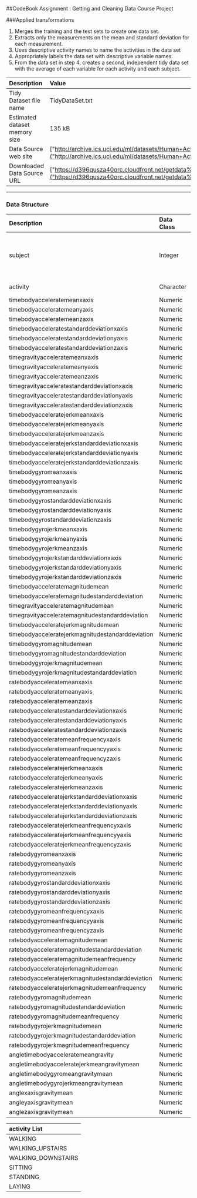 ##CodeBook
Assignment : Getting and Cleaning Data Course Project

###Applied transformations 
1. Merges the training and the test sets to create one data set.
2. Extracts only the measurements on the mean and standard deviation for each measurement.
3. Uses descriptive activity names to name the activities in the data set
4. Appropriately labels the data set with descriptive variable names.
5. From the data set in step 4, creates a second, independent tidy data set with the average of each variable for each activity and each subject.

| Description | Value |
| :-- | :-- |
| Tidy Dataset file name | TidyDataSet.txt |
| Estimated dataset memory size | 135 kB |
| Data Source web site | ["http://archive.ics.uci.edu/ml/datasets/Human+Activity+Recognition+Using+Smartphones#"]("http://archive.ics.uci.edu/ml/datasets/Human+Activity+Recognition+Using+Smartphones#"") |
| Downloaded Data Source URL | ["https://d396qusza40orc.cloudfront.net/getdata%2Fprojectfiles%2FUCI%20HAR%20Dataset.zip"]("https://d396qusza40orc.cloudfront.net/getdata%2Fprojectfiles%2FUCI%20HAR%20Dataset.zip"") |

--- 

### Data Structure


|Description                                          | Data Class | Description                                                            |
|:----------------------------------------------------|:-----------|:-----------------------------------------------------------------------|
|subject                                              |Integer     |An identifier of the subject who carried out the experiment. Range(1:30)|
|activity                                             |Character   |Activity performed                                                      |
|timebodyacceleratemeanxaxis                          |Numeric     |Measurement                                                             |
|timebodyacceleratemeanyaxis                          |Numeric     |Measurement                                                             |
|timebodyacceleratemeanzaxis                          |Numeric     |Measurement                                                             |
|timebodyacceleratestandarddeviationxaxis             |Numeric     |Measurement                                                             |
|timebodyacceleratestandarddeviationyaxis             |Numeric     |Measurement                                                             |
|timebodyacceleratestandarddeviationzaxis             |Numeric     |Measurement                                                             |
|timegravityacceleratemeanxaxis                       |Numeric     |Measurement                                                             |
|timegravityacceleratemeanyaxis                       |Numeric     |Measurement                                                             |
|timegravityacceleratemeanzaxis                       |Numeric     |Measurement                                                             |
|timegravityacceleratestandarddeviationxaxis          |Numeric     |Measurement                                                             |
|timegravityacceleratestandarddeviationyaxis          |Numeric     |Measurement                                                             |
|timegravityacceleratestandarddeviationzaxis          |Numeric     |Measurement                                                             |
|timebodyacceleratejerkmeanxaxis                      |Numeric     |Measurement                                                             |
|timebodyacceleratejerkmeanyaxis                      |Numeric     |Measurement                                                             |
|timebodyacceleratejerkmeanzaxis                      |Numeric     |Measurement                                                             |
|timebodyacceleratejerkstandarddeviationxaxis         |Numeric     |Measurement                                                             |
|timebodyacceleratejerkstandarddeviationyaxis         |Numeric     |Measurement                                                             |
|timebodyacceleratejerkstandarddeviationzaxis         |Numeric     |Measurement                                                             |
|timebodygyromeanxaxis                                |Numeric     |Measurement                                                             |
|timebodygyromeanyaxis                                |Numeric     |Measurement                                                             |
|timebodygyromeanzaxis                                |Numeric     |Measurement                                                             |
|timebodygyrostandarddeviationxaxis                   |Numeric     |Measurement                                                             |
|timebodygyrostandarddeviationyaxis                   |Numeric     |Measurement                                                             |
|timebodygyrostandarddeviationzaxis                   |Numeric     |Measurement                                                             |
|timebodygyrojerkmeanxaxis                            |Numeric     |Measurement                                                             |
|timebodygyrojerkmeanyaxis                            |Numeric     |Measurement                                                             |
|timebodygyrojerkmeanzaxis                            |Numeric     |Measurement                                                             |
|timebodygyrojerkstandarddeviationxaxis               |Numeric     |Measurement                                                             |
|timebodygyrojerkstandarddeviationyaxis               |Numeric     |Measurement                                                             |
|timebodygyrojerkstandarddeviationzaxis               |Numeric     |Measurement                                                             |
|timebodyacceleratemagnitudemean                      |Numeric     |Measurement                                                             |
|timebodyacceleratemagnitudestandarddeviation         |Numeric     |Measurement                                                             |
|timegravityacceleratemagnitudemean                   |Numeric     |Measurement                                                             |
|timegravityacceleratemagnitudestandarddeviation      |Numeric     |Measurement                                                             |
|timebodyacceleratejerkmagnitudemean                  |Numeric     |Measurement                                                             |
|timebodyacceleratejerkmagnitudestandarddeviation     |Numeric     |Measurement                                                             |
|timebodygyromagnitudemean                            |Numeric     |Measurement                                                             |
|timebodygyromagnitudestandarddeviation               |Numeric     |Measurement                                                             |
|timebodygyrojerkmagnitudemean                        |Numeric     |Measurement                                                             |
|timebodygyrojerkmagnitudestandarddeviation           |Numeric     |Measurement                                                             |
|ratebodyacceleratemeanxaxis                          |Numeric     |Measurement                                                             |
|ratebodyacceleratemeanyaxis                          |Numeric     |Measurement                                                             |
|ratebodyacceleratemeanzaxis                          |Numeric     |Measurement                                                             |
|ratebodyacceleratestandarddeviationxaxis             |Numeric     |Measurement                                                             |
|ratebodyacceleratestandarddeviationyaxis             |Numeric     |Measurement                                                             |
|ratebodyacceleratestandarddeviationzaxis             |Numeric     |Measurement                                                             |
|ratebodyacceleratemeanfrequencyxaxis                 |Numeric     |Measurement                                                             |
|ratebodyacceleratemeanfrequencyyaxis                 |Numeric     |Measurement                                                             |
|ratebodyacceleratemeanfrequencyzaxis                 |Numeric     |Measurement                                                             |
|ratebodyacceleratejerkmeanxaxis                      |Numeric     |Measurement                                                             |
|ratebodyacceleratejerkmeanyaxis                      |Numeric     |Measurement                                                             |
|ratebodyacceleratejerkmeanzaxis                      |Numeric     |Measurement                                                             |
|ratebodyacceleratejerkstandarddeviationxaxis         |Numeric     |Measurement                                                             |
|ratebodyacceleratejerkstandarddeviationyaxis         |Numeric     |Measurement                                                             |
|ratebodyacceleratejerkstandarddeviationzaxis         |Numeric     |Measurement                                                             |
|ratebodyacceleratejerkmeanfrequencyxaxis             |Numeric     |Measurement                                                             |
|ratebodyacceleratejerkmeanfrequencyyaxis             |Numeric     |Measurement                                                             |
|ratebodyacceleratejerkmeanfrequencyzaxis             |Numeric     |Measurement                                                             |
|ratebodygyromeanxaxis                                |Numeric     |Measurement                                                             |
|ratebodygyromeanyaxis                                |Numeric     |Measurement                                                             |
|ratebodygyromeanzaxis                                |Numeric     |Measurement                                                             |
|ratebodygyrostandarddeviationxaxis                   |Numeric     |Measurement                                                             |
|ratebodygyrostandarddeviationyaxis                   |Numeric     |Measurement                                                             |
|ratebodygyrostandarddeviationzaxis                   |Numeric     |Measurement                                                             |
|ratebodygyromeanfrequencyxaxis                       |Numeric     |Measurement                                                             |
|ratebodygyromeanfrequencyyaxis                       |Numeric     |Measurement                                                             |
|ratebodygyromeanfrequencyzaxis                       |Numeric     |Measurement                                                             |
|ratebodyacceleratemagnitudemean                      |Numeric     |Measurement                                                             |
|ratebodyacceleratemagnitudestandarddeviation         |Numeric     |Measurement                                                             |
|ratebodyacceleratemagnitudemeanfrequency             |Numeric     |Measurement                                                             |
|ratebodyacceleratejerkmagnitudemean                  |Numeric     |Measurement                                                             |
|ratebodyacceleratejerkmagnitudestandarddeviation     |Numeric     |Measurement                                                             |
|ratebodyacceleratejerkmagnitudemeanfrequency         |Numeric     |Measurement                                                             |
|ratebodygyromagnitudemean                            |Numeric     |Measurement                                                             |
|ratebodygyromagnitudestandarddeviation               |Numeric     |Measurement                                                             |
|ratebodygyromagnitudemeanfrequency                   |Numeric     |Measurement                                                             |
|ratebodygyrojerkmagnitudemean                        |Numeric     |Measurement                                                             |
|ratebodygyrojerkmagnitudestandarddeviation           |Numeric     |Measurement                                                             |
|ratebodygyrojerkmagnitudemeanfrequency               |Numeric     |Measurement                                                             |
|angletimebodyacceleratemeangravity                   |Numeric     |Measurement                                                             |
|angletimebodyacceleratejerkmeangravitymean           |Numeric     |Measurement                                                             |
|angletimebodygyromeangravitymean                     |Numeric     |Measurement                                                             |
|angletimebodygyrojerkmeangravitymean                 |Numeric     |Measurement                                                             |
|anglexaxisgravitymean                                |Numeric     |Measurement                                                             |
|angleyaxisgravitymean                                |Numeric     |Measurement                                                             |
|anglezaxisgravitymean                                |Numeric     |Measurement                                                             |

| activity List |
| :-- |
| WALKING |
| WALKING_UPSTAIRS |
| WALKING_DOWNSTAIRS |
| SITTING |
| STANDING |
| LAYING |